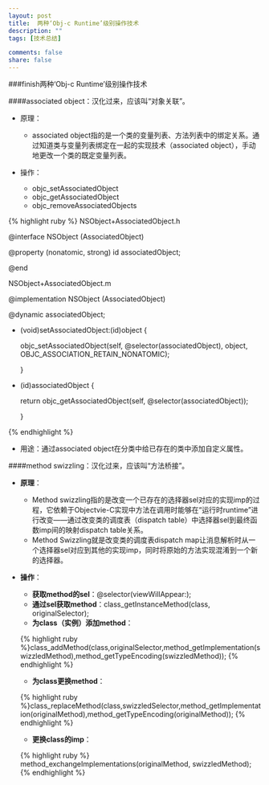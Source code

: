 ```yaml
---
layout: post
title:  两种‘Obj-c Runtime’级别操作技术
description: ""
tags: [技术总结]

comments: false
share: false
---
```


 
###finish两种‘Obj-c Runtime’级别操作技术


####associated object：汉化过来，应该叫“对象关联”。

* 原理：
	* associated object指的是一个类的变量列表、方法列表中的绑定关系。通过知道类与变量列表绑定在一起的实现技术（associated object），手动地更改一个类的既定变量列表。

* 操作：
   * objc_setAssociatedObject
   * objc_getAssociatedObject
   * objc_removeAssociatedObjects
   
{% highlight ruby %}
NSObject+AssociatedObject.h

@interface NSObject (AssociatedObject)

@property (nonatomic, strong) id associatedObject;

@end

NSObject+AssociatedObject.m

@implementation NSObject (AssociatedObject)

@dynamic associatedObject;

- (void)setAssociatedObject:(id)object  {

    objc_setAssociatedObject(self, @selector(associatedObject), object, OBJC_ASSOCIATION_RETAIN_NONATOMIC);

    }
     
- (id)associatedObject {

    return objc_getAssociatedObject(self, @selector(associatedObject));

    }

{% endhighlight %}

* 用途：通过associated object在分类中给已存在的类中添加自定义属性。

####method swizzling：汉化过来，应该叫“方法桥接”。 

* **原理**：
	* Method swizzling指的是改变一个已存在的选择器sel对应的实现imp的过程，它依赖于Objectvie-C实现中方法在调用时能够在“运行时runtime”进行改变——通过改变类的调度表（dispatch table）中选择器sel到最终函数imp间的映射dispatch table关系。
	* Method Swizzling就是改变类的调度表dispatch map让消息解析时从一个选择器sel对应到其他的实现imp，同时将原始的方法实现混淆到一个新的选择器。
	
* **操作**：
	* **获取method的sel**：@selector(viewWillAppear:);
	* **通过sel获取method**：class_getInstanceMethod(class, originalSelector);
	* **为class（实例）添加method**：
	
	{% highlight ruby %}class_addMethod(class,originalSelector,method_getImplementation(swizzledMethod),method_getTypeEncoding(swizzledMethod));
	{% endhighlight %}
	
	* **为class更换method**：
	
	{% highlight ruby %}class_replaceMethod(class,swizzledSelector,method_getImplementation(originalMethod),method_getTypeEncoding(originalMethod));
	{% endhighlight %}

	* **更换class的imp**：
	
	{% highlight ruby %}
	method_exchangeImplementations(originalMethod, swizzledMethod);
	{% endhighlight %}

	
	
	